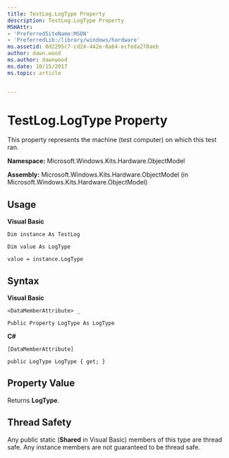 ```yaml
---
title: TestLog.LogType Property
description: TestLog.LogType Property
MSHAttr:
- 'PreferredSiteName:MSDN'
- 'PreferredLib:/library/windows/hardware'
ms.assetid: 0d2295c7-cd24-442e-8a64-ecfeda278aeb
author: dawn.wood
ms.author: dawnwood
ms.date: 10/15/2017
ms.topic: article


---
```


# TestLog.LogType Property


This property represents the machine (test computer) on which this test ran.

**Namespace:** Microsoft.Windows.Kits.Hardware.ObjectModel

**Assembly:** Microsoft.Windows.Kits.Hardware.ObjectModel (in Microsoft.Windows.Kits.Hardware.ObjectModel)

## <span id="Usage"></span><span id="usage"></span><span id="USAGE"></span>Usage


**Visual Basic**

`Dim instance As TestLog`

`Dim value As LogType`

`value = instance.LogType`

## <span id="Syntax"></span><span id="syntax"></span><span id="SYNTAX"></span>Syntax


**Visual Basic**

`<DataMemberAttribute> _`

`Public Property LogType As LogType`

**C#**

`[DataMemberAttribute]`

`public LogType LogType { get; }`

## <span id="Property_Value"></span><span id="property_value"></span><span id="PROPERTY_VALUE"></span>Property Value


Returns **LogType**.

## <span id="Thread_Safety"></span><span id="thread_safety"></span><span id="THREAD_SAFETY"></span>Thread Safety


Any public static (**Shared** in Visual Basic) members of this type are thread safe. Any instance members are not guaranteed to be thread safe.

 

 






